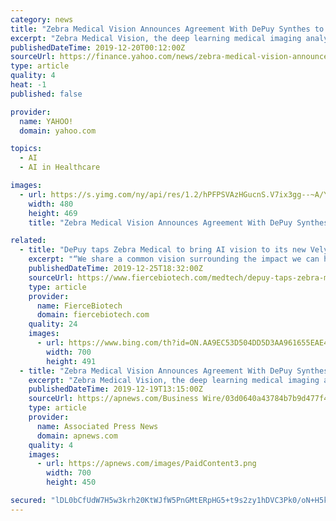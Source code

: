 ```yaml
---
category: news
title: "Zebra Medical Vision Announces Agreement With DePuy Synthes to Deploy Cloud Based Artificial Intelligence Orthopaedic Surgical Planning Tools"
excerpt: "Zebra Medical Vision, the deep learning medical imaging analytics company, announces today a global co-development and commercialization agreement with DePuy Synthes* to bring Artificial Intelligence (AI) opportunities to orthopaedics, based on imaging data. This press release features multimedia. View the full release here: https ..."
publishedDateTime: 2019-12-20T00:12:00Z
sourceUrl: https://finance.yahoo.com/news/zebra-medical-vision-announces-agreement-130000572.html
type: article
quality: 4
heat: -1
published: false

provider:
  name: YAHOO!
  domain: yahoo.com

topics:
  - AI
  - AI in Healthcare

images:
  - url: https://s.yimg.com/ny/api/res/1.2/hPFPSVAzHGucnS.V7ix3gg--~A/YXBwaWQ9aGlnaGxhbmRlcjtzbT0xO3c9ODAw/https://media.zenfs.com/en/business-wire.com/833af6af0cdde9dd1062671ce0153621
    width: 480
    height: 469
    title: "Zebra Medical Vision Announces Agreement With DePuy Synthes to Deploy Cloud Based Artificial Intelligence Orthopaedic Surgical Planning Tools"

related:
  - title: "DePuy taps Zebra Medical to bring AI vision to its new Velys digital orthopedic surgery platform"
    excerpt: "“We share a common vision surrounding the impact we can have on patients’ lives through the use of AI, and we are happy to initiate such a meaningful strategic partnership, leveraging the tools and knowledge we have built around bone health AI in the last five years,” Gura added."
    publishedDateTime: 2019-12-25T18:32:00Z
    sourceUrl: https://www.fiercebiotech.com/medtech/depuy-taps-zebra-medical-to-bring-ai-vision-to-its-new-velys-digital-orthopedic-surgery
    type: article
    provider:
      name: FierceBiotech
      domain: fiercebiotech.com
    quality: 24
    images:
      - url: https://www.bing.com/th?id=ON.AA9EC53D504DD5D3AA961655EAE41090
        width: 700
        height: 491
  - title: "Zebra Medical Vision Announces Agreement With DePuy Synthes to Deploy Cloud Based Artificial Intelligence Orthopaedic Surgical Planning Tools"
    excerpt: "Zebra Medical Vision, the deep learning medical imaging analytics company, announces today a global co-development and commercialization agreement with DePuy Synthes* to bring Artificial Intelligence (AI ... Vision Zebra Medical Vision’s imaging analytics platform allows healthcare institutions to identify patients at risk of disease and ..."
    publishedDateTime: 2019-12-19T13:15:00Z
    sourceUrl: https://apnews.com/Business Wire/03d0640a43784b7b9d477f400579a414
    type: article
    provider:
      name: Associated Press News
      domain: apnews.com
    quality: 4
    images:
      - url: https://apnews.com/images/PaidContent3.png
        width: 700
        height: 450

secured: "lDL0bCfUdW7H5w3krh20KtWJfW5PnGMtERpHG5+t9s2zy1hDVC3Pk0/oN+H5kQJwnWwMucffsqP/adZLbkiQ8EjwCKZwk0082OY8+q0rVRxsOTiOXL+2wnhotm1QfXzLTKnyuKetdzRQBjZVleZVDsRr0XnTRR/BWdrYHwSMc+6QrFsPnKgA+5a2t2Y6uY4dv1xAe1pUI2inlOHuyxTyZ+qpkYzu17IFLixqzTT0Sc3ev5haKVPrT2q8Xq1NRFUKpa2zmr8o8sbLf6twBBXJzg==;tOOtHwE4kKx2ecqMrffS+A=="
---
```


